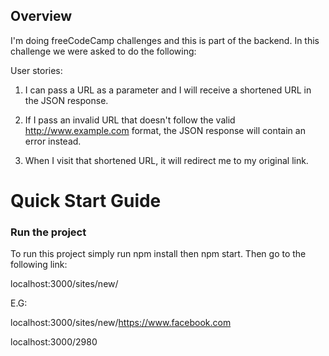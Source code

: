 ## Overview
I'm doing freeCodeCamp challenges and this is part of the backend. In this challenge we were asked to do the following:

User stories:

1) I can pass a URL as a parameter and I will receive a shortened URL in the JSON response.

2) If I pass an invalid URL that doesn't follow the valid http://www.example.com format, the JSON response will contain an error instead.

3) When I visit that shortened URL, it will redirect me to my original link.


# Quick Start Guide

### Run the project

To run this project simply run npm install then npm start. Then go to the following link:

localhost:3000/sites/new/<website>

E.G:

localhost:3000/sites/new/https://www.facebook.com

localhost:3000/2980
